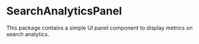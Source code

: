 # SearchAnalyticsPanel

This package contains a simple UI panel component to display metrics on search analytics.
